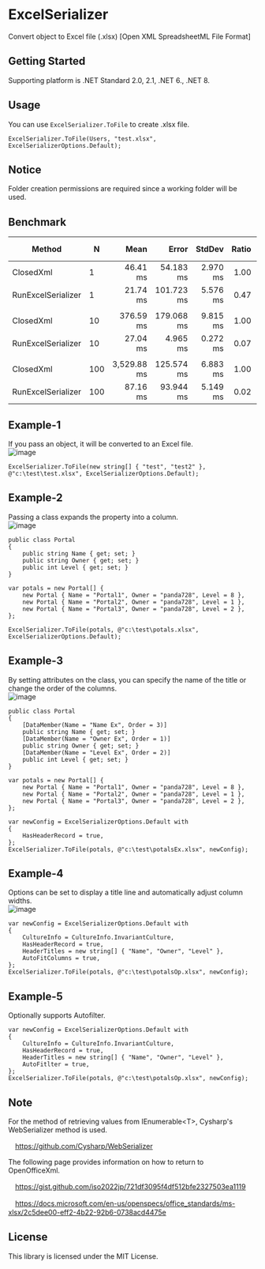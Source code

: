 # ExcelSerializer
Convert object to Excel file (.xlsx) [Open XML SpreadsheetML File Format]

## Getting Started
Supporting platform is .NET Standard 2.0, 2.1, .NET 6., .NET 8.

## Usage
You can use `ExcelSerializer.ToFile` to create .xlsx file.

~~~
ExcelSerializer.ToFile(Users, "test.xlsx", ExcelSerializerOptions.Default);
~~~

## Notice

Folder creation permissions are required since a working folder will be used.

## Benchmark
| Method             | N   | Mean        | Error      | StdDev   | Ratio | RatioSD | Gen0        | Gen1       | Gen2      | Allocated    | Alloc Ratio |
|------------------- |---- |------------:|-----------:|---------:|------:|--------:|------------:|-----------:|----------:|-------------:|------------:|
| ClosedXml          | 1   |    46.41 ms |  54.183 ms | 2.970 ms |  1.00 |    0.00 |   1750.0000 |   500.0000 |         - |   8077.43 KB |        1.00 |
| RunExcelSerializer | 1   |    21.74 ms | 101.723 ms | 5.576 ms |  0.47 |    0.12 |           - |          - |         - |    126.79 KB |        0.02 |
|                    |     |             |            |          |       |         |             |            |           |              |             |
| ClosedXml          | 10  |   376.59 ms | 179.068 ms | 9.815 ms |  1.00 |    0.00 |  16000.0000 |  1000.0000 |         - |  76120.38 KB |       1.000 |
| RunExcelSerializer | 10  |    27.04 ms |   4.965 ms | 0.272 ms |  0.07 |    0.00 |    142.8571 |          - |         - |    672.77 KB |       0.009 |
|                    |     |             |            |          |       |         |             |            |           |              |             |
| ClosedXml          | 100 | 3,529.88 ms | 125.574 ms | 6.883 ms |  1.00 |    0.00 | 149000.0000 | 11000.0000 | 2000.0000 | 748783.16 KB |        1.00 |
| RunExcelSerializer | 100 |    87.16 ms |  93.944 ms | 5.149 ms |  0.02 |    0.00 |   1500.0000 |   833.3333 |         - |   9527.74 KB |        0.01 |

## Example-1
If you pass an object, it will be converted to an Excel file.  
![image](https://user-images.githubusercontent.com/16958552/185727609-79b574e8-b40c-46dc-83c9-74b078a1f44a.png)
~~~
ExcelSerializer.ToFile(new string[] { "test", "test2" }, @"c:\test\test.xlsx", ExcelSerializerOptions.Default);
~~~

## Example-2
Passing a class expands the property into a column.  
![image](https://user-images.githubusercontent.com/16958552/185727657-3e41dea7-1af4-4a52-99bd-1457f895b564.png)
~~~
public class Portal
{
    public string Name { get; set; }
    public string Owner { get; set; }
    public int Level { get; set; }
}

var potals = new Portal[] {
    new Portal { Name = "Portal1", Owner = "panda728", Level = 8 },
    new Portal { Name = "Portal2", Owner = "panda728", Level = 1 },
    new Portal { Name = "Portal3", Owner = "panda728", Level = 2 },
};

ExcelSerializer.ToFile(potals, @"c:\test\potals.xlsx", ExcelSerializerOptions.Default);
~~~
## Example-3
By setting attributes on the class, you can specify the name of the title or change the order of the columns.  
![image](https://user-images.githubusercontent.com/16958552/187447183-1c0af135-8407-4c79-be8d-0b4875973a79.png)
~~~
public class Portal
{
    [DataMember(Name = "Name Ex", Order = 3)]
    public string Name { get; set; }
    [DataMember(Name = "Owner Ex", Order = 1)]
    public string Owner { get; set; }
    [DataMember(Name = "Level Ex", Order = 2)]
    public int Level { get; set; }
}

var potals = new Portal[] {
    new Portal { Name = "Portal1", Owner = "panda728", Level = 8 },
    new Portal { Name = "Portal2", Owner = "panda728", Level = 1 },
    new Portal { Name = "Portal3", Owner = "panda728", Level = 2 },
};

var newConfig = ExcelSerializerOptions.Default with
{
    HasHeaderRecord = true,
};
ExcelSerializer.ToFile(potals, @"c:\test\potalsEx.xlsx", newConfig);
~~~
## Example-4
Options can be set to display a title line and automatically adjust column widths.  
![image](https://user-images.githubusercontent.com/16958552/185727708-18201283-bb0b-46ba-a413-dbe34c20f3a3.png)
~~~
var newConfig = ExcelSerializerOptions.Default with
{
    CultureInfo = CultureInfo.InvariantCulture,
    HasHeaderRecord = true,
    HeaderTitles = new string[] { "Name", "Owner", "Level" },
    AutoFitColumns = true,
};
ExcelSerializer.ToFile(potals, @"c:\test\potalsOp.xlsx", newConfig);
~~~

## Example-5
Optionally supports Autofilter.  
~~~
var newConfig = ExcelSerializerOptions.Default with
{
    CultureInfo = CultureInfo.InvariantCulture,
    HasHeaderRecord = true,
    HeaderTitles = new string[] { "Name", "Owner", "Level" },
    AutoFitlter = true,
};
ExcelSerializer.ToFile(potals, @"c:\test\potalsOp.xlsx", newConfig);
~~~

## Note
For the method of retrieving values from IEnumerable\<T\>, Cysharp's WebSerializer method is used.

　https://github.com/Cysharp/WebSerializer
  
The following page provides information on how to return to OpenOfficeXml.

　https://gist.github.com/iso2022jp/721df3095f4df512bfe2327503ea1119

　https://docs.microsoft.com/en-us/openspecs/office_standards/ms-xlsx/2c5dee00-eff2-4b22-92b6-0738acd4475e
 
## License
This library is licensed under the MIT License.
